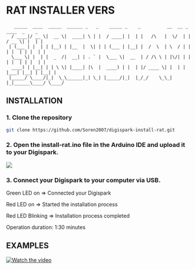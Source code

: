 # RAT INSTALLER VERS

```
   _____  ____  _____  ______ _   _    _____ _    _          __  __ _      ____  _    _ 
  / ____|/ __ \|  __ \|  ____| \ | |  / ____| |  | |   /\   |  \/  | |    / __ \| |  | |
 | (___ | |  | | |__) | |__  |  \| | | (___ | |__| |  /  \  | \  / | |   | |  | | |  | |
  \___ \| |  | |  _  /|  __| | . ` |  \___ \|  __  | / /\ \ | |\/| | |   | |  | | |  | |
  ____) | |__| | | \ \| |____| |\  |  ____) | |  | |/ ____ \| |  | | |___| |__| | |__| |
 |_____/ \____/|_|  \_\______|_| \_| |_____/|_|  |_/_/    \_\_|  |_|______\____/ \____/ 
```


## INSTALLATION

### 1. Clone the repository

```bash
git clone https://github.com/Soren2007/digispark-install-rat.git
```
### 2. Open the install-rat.ino file in the Arduino IDE and upload it to your Digispark.

![](https://github.com/Soren2007/digispark-rat-installer/blob/master/upload_code.gif)

### 3. Connect your Digispark to your computer via USB.

Green LED on => Connected your Digispark

Red LED on => Started the installation process

Red LED Blinking => Installation process completed

Operation duration: 1:30 minutes

## EXAMPLES

[![Watch the video](https://github.com/Soren2007/digispark-rat-installer/blob/master/image.jpg)](https://github.com/Soren2007/digispark-rat-installer/blob/master/Example.mp4)
